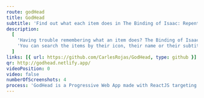 ```yaml
---
route: godHead
title: GodHead
subtitle: 'Find out what each item does in The Binding of Isaac: Repentance.'
description:
  [
    'Having trouble remembering what an item does? The Binding of Isaac has more than a thousand of them, so it is not surprising. Use this app to quickly find out everything about them.',
    'You can search the items by their icon, their name or their subtitle.',
  ]
links: [{ url: https://github.com/CarlesRojas/GodHead, type: github }]
qr: http://godhead.netlify.app/
videoPosition: 0
video: false
numberOfScreenshots: 4
process: 'GodHead is a Progressive Web App made with ReactJS targeting mobile and desktop devices. You can add it as an app to your PC, Android, or iPhone by scanning this QR and adding the page to your Home Screen.'
---
```

